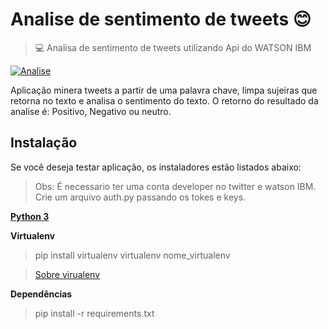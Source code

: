 # Analise de sentimento de tweets :blush:
> :computer: Analisa de sentimento de tweets utilizando Api do WATSON IBM

[![Analise](http://img.youtube.com/vi/r_lVtSnz50I/0.jpg)](http://www.youtube.com/watch?v=r_lVtSnz50I "Vídeo da aplicação ")

Aplicação minera tweets a partir de uma palavra chave, limpa sujeiras que retorna no texto e analisa o sentimento do texto.
O retorno do resultado da analise é: Positivo, Negativo ou neutro.



## Instalação
Se você deseja testar aplicação, os instaladores estão listados abaixo:

>Obs: É necessario ter uma conta developer no twitter e watson IBM.
> Crie um arquivo auth.py passando os tokes e keys.

**[Python 3](https://www.python.org/)**

**Virtualenv**

> pip install virtualenv
> virtualenv nome_virtualenv

> [Sobre virualenv](https://www.treinaweb.com.br/blog/criando-ambientes-virtuais-para-projetos-python-com-o-virtualenv/)

**Dependências** 

> pip install -r requirements.txt
